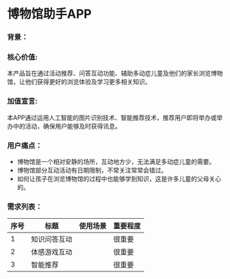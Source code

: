 # 博物馆助手APP

### 背景：


### 核心价值:
本产品旨在通过活动推荐、问答互动功能、辅助多动症儿童及他们的家长浏览博物馆，让他们获得更好的浏览体验及学习更多相关知识。

### 加值宣言:
本APP通过运用人工智能的图片识别技术、智能推荐技术，推荐用户即将举办或举办中的活动，确保用户能够及时获得讯息。

### 用户痛点：
- 博物馆是一个相对安静的场所，互动地方少，无法满足多动症儿童的需要。
- 博物馆部分互动活动有日期限制，不常关注常常会错过。
- 如何让孩子在浏览博物馆的过程中也能够学到知识，这是许多儿童的父母关心的。

### 需求列表：
| 序号 | 标题 | 使用场景 |  重要程度|
| --- |--- |--- | ---|
| 1 | 知识问答互动 | | 很重要 |
| 2 | 体感游戏互动 || 很重要 |
| 3 | 智能推荐 || 很重要 |
